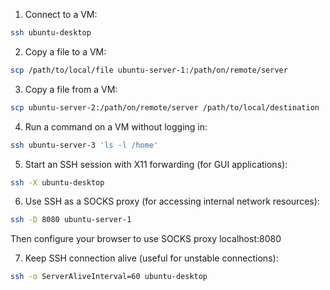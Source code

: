 1. Connect to a VM:
```bash
ssh ubuntu-desktop
```

2. Copy a file to a VM:
```bash
scp /path/to/local/file ubuntu-server-1:/path/on/remote/server
```

3. Copy a file from a VM:
```bash
scp ubuntu-server-2:/path/on/remote/server /path/to/local/destination
```

4. Run a command on a VM without logging in:
```bash
ssh ubuntu-server-3 'ls -l /home'
```

5. Start an SSH session with X11 forwarding (for GUI applications):
```bash
ssh -X ubuntu-desktop
```

6. Use SSH as a SOCKS proxy (for accessing internal network resources):
```bash
ssh -D 8080 ubuntu-server-1
```
Then configure your browser to use SOCKS proxy localhost:8080

7. Keep SSH connection alive (useful for unstable connections):
```bash
ssh -o ServerAliveInterval=60 ubuntu-desktop
```

